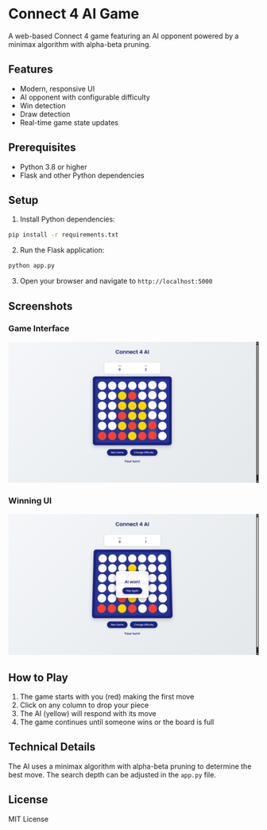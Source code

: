 # Connect 4 AI Game

A web-based Connect 4 game featuring an AI opponent powered by a minimax algorithm with alpha-beta pruning.

## Features

- Modern, responsive UI
- AI opponent with configurable difficulty
- Win detection
- Draw detection
- Real-time game state updates

## Prerequisites

- Python 3.8 or higher
- Flask and other Python dependencies

## Setup

1. Install Python dependencies:
```bash
pip install -r requirements.txt
```

2. Run the Flask application:
```bash
python app.py
```

3. Open your browser and navigate to `http://localhost:5000`


## Screenshots

### Game Interface
![Game UI](images/game_ui_1.png)

### Winning UI
![Winning UI](images/game_ui_2.png)


## How to Play

1. The game starts with you (red) making the first move
2. Click on any column to drop your piece
3. The AI (yellow) will respond with its move
4. The game continues until someone wins or the board is full

## Technical Details

The AI uses a minimax algorithm with alpha-beta pruning to determine the best move. The search depth can be adjusted in the `app.py` file.

## License

MIT License 
